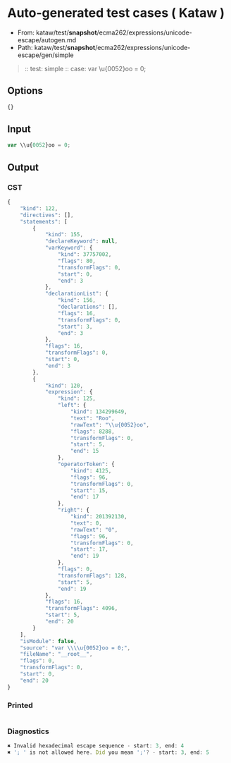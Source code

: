 # Auto-generated test cases ( Kataw )
- From: kataw/test/__snapshot__/ecma262/expressions/unicode-escape/autogen.md
- Path: kataw/test/__snapshot__/ecma262/expressions/unicode-escape/gen/simple
> :: test: simple
> :: case: var \\u{0052}oo = 0;
## Options

`````js
{}
`````
## Input

`````js
var \\u{0052}oo = 0;
`````
## Output

### CST

```javascript
{
    "kind": 122,
    "directives": [],
    "statements": [
        {
            "kind": 155,
            "declareKeyword": null,
            "varKeyword": {
                "kind": 37757002,
                "flags": 80,
                "transformFlags": 0,
                "start": 0,
                "end": 3
            },
            "declarationList": {
                "kind": 156,
                "declarations": [],
                "flags": 16,
                "transformFlags": 0,
                "start": 3,
                "end": 3
            },
            "flags": 16,
            "transformFlags": 0,
            "start": 0,
            "end": 3
        },
        {
            "kind": 120,
            "expression": {
                "kind": 125,
                "left": {
                    "kind": 134299649,
                    "text": "Roo",
                    "rawText": "\\u{0052}oo",
                    "flags": 8288,
                    "transformFlags": 0,
                    "start": 5,
                    "end": 15
                },
                "operatorToken": {
                    "kind": 4125,
                    "flags": 96,
                    "transformFlags": 0,
                    "start": 15,
                    "end": 17
                },
                "right": {
                    "kind": 201392130,
                    "text": 0,
                    "rawText": "0",
                    "flags": 96,
                    "transformFlags": 0,
                    "start": 17,
                    "end": 19
                },
                "flags": 0,
                "transformFlags": 128,
                "start": 5,
                "end": 19
            },
            "flags": 16,
            "transformFlags": 4096,
            "start": 5,
            "end": 20
        }
    ],
    "isModule": false,
    "source": "var \\\\u{0052}oo = 0;",
    "fileName": "__root__",
    "flags": 0,
    "transformFlags": 0,
    "start": 0,
    "end": 20
}
```

### Printed

```javascript

```

### Diagnostics

```javascript
✖ Invalid hexadecimal escape sequence - start: 3, end: 4
✖ '; ' is not allowed here. Did you mean ';'? - start: 3, end: 5

```

